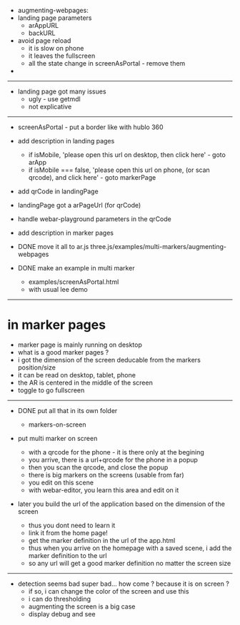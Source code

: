 - augmenting-webpages: 
- landing page parameters
  - arAppURL
  - backURL
- avoid page reload 
  - it is slow on phone
  - it leaves the fullscreen
  - all the state change in screenAsPortal - remove them
- 
---
- landing page got many issues
  - ugly - use getmdl
  - not explicative


---------------------------------------------------

- screenAsPortal - put a border like with hublo 360

- add description in landing pages
  - if isMobile, 'please open this url on desktop, then click here' - goto arApp
  - if isMobile === false, 'please open this url on phone, (or scan qrcode), and click here' - goto markerPage
  
- add qrCode in landingPage
- landingPage got a arPageUrl (for qrCode)
- handle webar-playground parameters in the qrCode
- add description in marker pages
- DONE move it all to ar.js three.js/examples/multi-markers/augmenting-webpages
- DONE make an example in multi marker
  - examples/screenAsPortal.html
  - with usual lee demo

---------------------------------------------------
# in marker pages
- marker page is mainly running on desktop
- what is a good marker pages ?
- i got the dimension of the screen deducable from the markers position/size
- it can be read on desktop, tablet, phone
- the AR is centered in the middle of the screen
- toggle to go fullscreen

---------------------------------------------------
- DONE put all that in its own folder 
  - markers-on-screen

- put multi marker on screen
  - with a qrcode for the phone - it is there only at the begining
  - you arrive, there is a url+qrcode for the phone in a popup
  - then you scan the qrcode, and close the popup
  - there is big markers on the screens (usable from far)
  - you edit on this scene
  - with webar-editor, you learn this area and edit on it
- later you build the url of the application based on the dimension of the screen
  - thus you dont need to learn it
  - link it from the home page!
  - get the marker definition in the url of the app.html 
  - thus when you arrive on the homepage with a saved scene, i add the marker definition to the url
  - so any url will get a good marker definition no matter the screen size

---

- detection seems bad super bad... how come ? because it is on screen ?
  - if so, i can change the color of the screen and use this
  - i can do thresholding
  - augmenting the screen is a big case
  - display debug and see
